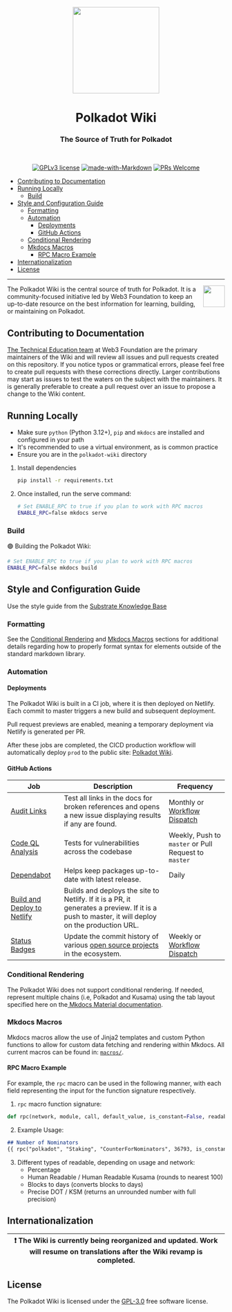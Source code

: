 <p align="center">
<img align="center" src="https://user-images.githubusercontent.com/25497083/148661419-419ad5b3-1b9f-480a-b723-3f292616730c.png" width="200">
</p>

<div align="Center">
<h1>Polkadot Wiki</h1>
<h3> The Source of Truth for Polkadot </h3>
<br>
  
[![GPLv3 license](https://img.shields.io/badge/License-GPLv3-blue.svg)](#LICENSE)
[![made-with-Markdown](https://img.shields.io/badge/Made%20with-Markdown-1f425f.svg)](https://www.markdownguide.org/)
[![PRs Welcome](https://img.shields.io/badge/PRs-welcome-brightgreen.svg)](docs/general/contributing.md)
</div>

<!-- TOC -->

- [Contributing to Documentation](#contributing-to-documentation)
- [Running Locally](#running-locally)
  - [Build](#build)
- [Style and Configuration Guide](#style-and-configuration-guide)
  - [Formatting](#formatting)
  - [Automation](#automation)
    - [Deployments](#deployments)
    - [GitHub Actions](#github-actions)
  - [Conditional Rendering](#conditional-rendering)
  - [Mkdocs Macros](#mkdocs-macros)
    - [RPC Macro Example](#rpc-macro-example)
- [Internationalization](#internationalization)
- [License](#license)
<!-- /TOC -->

---

<img align="right" src="https://user-images.githubusercontent.com/25497083/147788625-14e67f76-c53c-4992-8e84-d23cd78e88bd.png" width="50">

<p align="left">
  The Polkadot Wiki is the central source of truth for Polkadot. It is a community-focused initiative led by 
  Web3 Foundation to keep an up-to-date resource on the best information for learning, building, or maintaining 
  on Polkadot. 
</p>

## Contributing to Documentation

[The Technical Education team](https://wiki.polkadot.network/docs/contributors) at Web3 Foundation
are the primary maintainers of the Wiki and will review all issues and pull requests created on this
repository. If you notice typos or grammatical errors, please feel free to create pull requests with
these corrections directly. Larger contributions may start as issues to test the waters on the
subject with the maintainers. It is generally preferable to create a pull request over an issue to
propose a change to the Wiki content.

## Running Locally

- Make sure `python` (Python 3.12+), `pip` and `mkdocs` are installed and configured in your path
- It's recommended to use a virtual environment, as is common practice
- Ensure you are in the `polkadot-wiki` directory

1. Install dependencies 
    ```sh
    pip install -r requirements.txt
    ```

2. Once installed, run the serve command:
    ```sh
    # Set ENABLE_RPC to true if you plan to work with RPC macros
    ENABLE_RPC=false mkdocs serve
    ```

### Build

🟣 Building the Polkadot Wiki:

```bash
# Set ENABLE_RPC to true if you plan to work with RPC macros
ENABLE_RPC=false mkdocs build
```

## Style and Configuration Guide

Use the style guide from the
[Substrate Knowledge Base](https://github.com/substrate-developer-hub/knowledgebase/blob/master/CONTRIBUTING.md#documentation-style)

### Formatting

See the [Conditional Rendering](#conditional-rendering) and
[Mkdocs Macros](#mkdocs-macros) sections for additional details regarding how to
properly format syntax for elements outside of the standard markdown library.

### Automation

#### Deployments

The Polkadot Wiki is built in a CI job, where it is then deployed on Netlify. Each commit to master triggers a new build and subsequent deployment.

Pull request previews are enabled, meaning a temporary deployment via Netlify is generated per PR.

After these jobs are completed, the CICD production workflow will automatically deploy
`prod` to the public site: [Polkadot Wiki](https://wiki.polkadot.network).

#### GitHub Actions

| Job                                                                                                                       | Description                                                                                                                                                                                                       | Frequency                                                                                                       |
| ------------------------------------------------------------------------------------------------------------------------- | ----------------------------------------------------------------------------------------------------------------------------------------------------------------------------------------------------------------- | --------------------------------------------------------------------------------------------------------------- |
| [Audit Links](https://github.com/w3f/polkadot-wiki/blob/master/.github/workflows/audit-links.yml)                         | Test all links in the docs for broken references and opens a new issue displaying results if any are found.                                                                                                       | Monthly or [Workflow Dispatch](https://github.com/w3f/polkadot-wiki/actions/workflows/audit-links.yml)          |
| [Code QL Analysis](https://github.com/w3f/polkadot-wiki/blob/master/.github/workflows/codeql-analysis.yml)                | Tests for vulnerabilities across the codebase                                                                                                                                                                     | Weekly, Push to `master` or Pull Request to `master`                                                            |
| [Dependabot]()                                                                                                            | Helps keep packages up-to-date with latest release.                                                                                                                                                               | Daily                                                                                                           |
| [Build and Deploy to Netlify](https://github.com/w3f/polkadot-wiki/blob/master/.github/workflows/preview.yml)         | Builds and deploys the site to Netlify. If it is a PR, it generates a preview. If it is a push to master, it will deploy on the production URL.                                                                            |
| [Status Badges](https://github.com/w3f/polkadot-wiki/blob/master/.github/workflows/status-badges.yml)                     | Update the commit history of various [open source projects](https://github.com/w3f/polkadot-wiki/blob/master/docs/build/build-open-source.md) in the ecosystem.                                                   | Weekly or [Workflow Dispatch](https://github.com/w3f/polkadot-wiki/actions/workflows/status-badges.yml)         |

### Conditional Rendering

The Polkadot Wiki does not support conditional rendering. If needed, represent multiple chains (i.e, Polkadot and Kusama) using the tab layout specified here on the[ Mkdocs Material documentation](https://squidfunk.github.io/mkdocs-material/reference/content-tabs/#usage).

### Mkdocs Macros

Mkdocs macros allow the use of Jinja2 templates and custom Python functions to allow for custom data fetching and rendering within Mkdocs. All current macros can be found in: [`macros/`](./macros/). 

#### RPC Macro Example

For example, the `rpc` macro can be used in the following manner, with each field representing the input for the function signature respectively.

1. `rpc` macro function signature:

```py
def rpc(network, module, call, default_value, is_constant=False, readable="")
```

2. Example Usage:

```md
## Number of Nominators
{{ rpc("polkadot", "Staking", "CounterForNominators", 36793, is_constant=false) }}
```

3. Different types of readable, depending on usage and network: 
    * Percentage
    * Human Readable / Human Readable Kusama (rounds to nearest 100)
    * Blocks to days (converts blocks to days)
    * Precise DOT / KSM (returns an unrounded number with full precision)

## Internationalization

| ❗ The Wiki is currently being reorganized and updated. Work will resume on translations after the Wiki revamp is completed. |
| ---------------------------------------------------------------------------------------------------------------------------- |

## License

The Polkadot Wiki is licensed under the [GPL-3.0](LICENSE) free software license.
